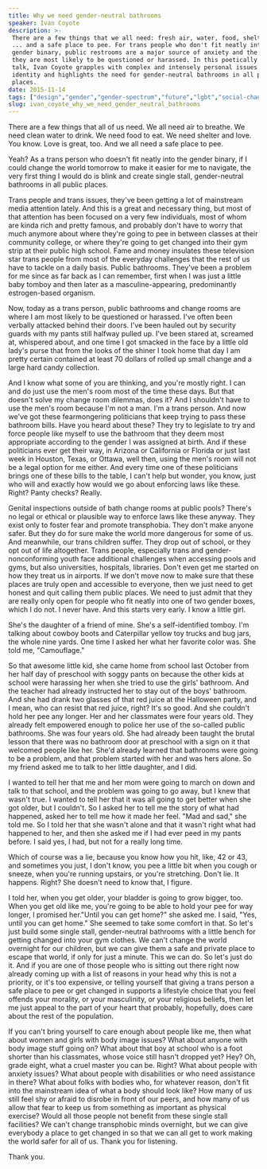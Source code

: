 ```yaml
---
title: Why we need gender-neutral bathrooms
speaker: Ivan Coyote
description: >-
 There are a few things that we all need: fresh air, water, food, shelter, love
 ... and a safe place to pee. For trans people who don't fit neatly into the
 gender binary, public restrooms are a major source of anxiety and the place where
 they are most likely to be questioned or harassed. In this poetically rhythmic
 talk, Ivan Coyote grapples with complex and intensely personal issues of gender
 identity and highlights the need for gender-neutral bathrooms in all public
 places.
date: 2015-11-14
tags: ["design","gender","gender-spectrum","future","lgbt","social-change","identity","tedx","storytelling","transgender"]
slug: ivan_coyote_why_we_need_gender_neutral_bathrooms
---
```


There are a few things that all of us need. We all need air to breathe. We need clean
water to drink. We need food to eat. We need shelter and love. You know. Love is great,
too. And we all need a safe place to pee.

Yeah? As a trans person who doesn't fit neatly into the gender binary, if I could change
the world tomorrow to make it easier for me to navigate, the very first thing I would do
is blink and create single stall, gender-neutral bathrooms in all public
places.

Trans people and trans issues, they've been getting a lot of mainstream media attention
lately. And this is a great and necessary thing, but most of that attention has been
focused on a very few individuals, most of whom are kinda rich and pretty famous, and
probably don't have to worry that much anymore about where they're going to pee in between
classes at their community college, or where they're going to get changed into their gym
strip at their public high school. Fame and money insulates these television star trans
people from most of the everyday challenges that the rest of us have to tackle on a daily
basis. Public bathrooms. They've been a problem for me since as far back as I can remember,
first when I was just a little baby tomboy and then later as a masculine-appearing,
predominantly estrogen-based organism.

Now, today as a trans person, public bathrooms and change rooms are where I am most likely
to be questioned or harassed. I've often been verbally attacked behind their doors. I've
been hauled out by security guards with my pants still halfway pulled up. I've been stared
at, screamed at, whispered about, and one time I got smacked in the face by a little old
lady's purse that from the looks of the shiner I took home that day I am pretty certain
contained at least 70 dollars of rolled up small change and a large hard candy
collection.

And I know what some of you are thinking, and you're mostly right. I can and do just use
the men's room most of the time these days. But that doesn't solve my change room
dilemmas, does it? And I shouldn't have to use the men's room because I'm not a man. I'm a
trans person. And now we've got these fearmongering politicians that keep trying to pass
these bathroom bills. Have you heard about these? They try to legislate to try and force
people like myself to use the bathroom that they deem most appropriate according to the
gender I was assigned at birth. And if these politicians ever get their way, in Arizona or
California or Florida or just last week in Houston, Texas, or Ottawa, well then, using the
men's room will not be a legal option for me either. And every time one of these
politicians brings one of these bills to the table, I can't help but wonder, you know,
just who will and exactly how would we go about enforcing laws like these. Right? Panty
checks? Really.

Genital inspections outside of bath change rooms at public pools? There's no legal or
ethical or plausible way to enforce laws like these anyway. They exist only to foster fear
and promote transphobia. They don't make anyone safer. But they do for sure make the world
more dangerous for some of us. And meanwhile, our trans children suffer. They drop out of
school, or they opt out of life altogether. Trans people, especially trans and
gender-nonconforming youth face additional challenges when accessing pools and gyms, but
also universities, hospitals, libraries. Don't even get me started on how they treat us in
airports. If we don't move now to make sure that these places are truly open and accessible
to everyone, then we just need to get honest and quit calling them public places. We need
to just admit that they are really only open for people who fit neatly into one of two
gender boxes, which I do not. I never have. And this starts very early. I know a little
girl.

She's the daughter of a friend of mine. She's a self-identified tomboy. I'm talking about
cowboy boots and Caterpillar yellow toy trucks and bug jars, the whole nine yards. One
time I asked her what her favorite color was. She told me, "Camouflage."

So that awesome little kid, she came home from school last October from her half day of
preschool with soggy pants on because the other kids at school were harassing her when she
tried to use the girls' bathroom. And the teacher had already instructed her to stay out
of the boys' bathroom. And she had drank two glasses of that red juice at the Halloween
party, and I mean, who can resist that red juice, right? It's so good. And she couldn't
hold her pee any longer. Her and her classmates were four years old. They already felt
empowered enough to police her use of the so-called public bathrooms. She was four years
old. She had already been taught the brutal lesson that there was no bathroom door at
preschool with a sign on it that welcomed people like her. She'd already learned that
bathrooms were going to be a problem, and that problem started with her and was hers
alone. So my friend asked me to talk to her little daughter, and I did.

I wanted to tell her that me and her mom were going to march on down and talk to that
school, and the problem was going to go away, but I knew that wasn't true. I wanted to
tell her that it was all going to get better when she got older, but I couldn't. So I
asked her to tell me the story of what had happened, asked her to tell me how it made her
feel. "Mad and sad," she told me. So I told her that she wasn't alone and that it wasn't
right what had happened to her, and then she asked me if I had ever peed in my pants
before. I said yes, I had, but not for a really long time.

Which of course was a lie, because you know how you hit, like, 42 or 43, and sometimes you
just, I don't know, you pee a little bit when you cough or sneeze, when you're running
upstairs, or you're stretching. Don't lie. It happens. Right? She doesn't need to know
that, I figure.

I told her, when you get older, your bladder is going to grow bigger, too. When you get
old like me, you're going to be able to hold your pee for way longer, I promised
her."Until you can get home?" she asked me. I said, "Yes, until you can get home." She
seemed to take some comfort in that. So let's just build some single stall, gender-neutral
bathrooms with a little bench for getting changed into your gym clothes. We can't change
the world overnight for our children, but we can give them a safe and private place to
escape that world, if only for just a minute. This we can do. So let's just do it. And if
you are one of those people who is sitting out there right now already coming up with a
list of reasons in your head why this is not a priority, or it's too expensive, or telling
yourself that giving a trans person a safe place to pee or get changed in supports a
lifestyle choice that you feel offends your morality, or your masculinity, or your
religious beliefs, then let me just appeal to the part of your heart that probably,
hopefully, does care about the rest of the population.

If you can't bring yourself to care enough about people like me, then what about women and
girls with body image issues? What about anyone with body image stuff going on? What about
that boy at school who is a foot shorter than his classmates, whose voice still hasn't
dropped yet? Hey? Oh, grade eight, what a cruel master you can be. Right? What about
people with anxiety issues? What about people with disabilities or who need assistance in
there? What about folks with bodies who, for whatever reason, don't fit into the
mainstream idea of what a body should look like? How many of us still feel shy or afraid
to disrobe in front of our peers, and how many of us allow that fear to keep us from
something as important as physical exercise? Would all those people not benefit from these
single stall facilities? We can't change transphobic minds overnight, but we can give
everybody a place to get changed in so that we can all get to work making the world safer
for all of us. Thank you for listening.

Thank you.

<!--
ad_duration=3.33
event="TEDxVancouver"
external_start_time=0
intro_duration=11.82
is_subtitle_required="False"
is_talk_featured="True"
language="en"
language_swap="False"
native_language="en"
number_of_related_talks=6
number_of_speakers=1
number_of_subtitled_videos=24
number_of_tags=10
number_of_talk_download_languages=25
number_of_talk_more_resources=0
number_of_talk_recommendations=0
number_of_talks_take_actions=0
post_ad_duration=0.83
published_timestamp="2016-02-26 15:28:32"
recording_date="2015-11-14"
speaker_description="Writer, performer"
speaker_is_published=1
speaker_name="Ivan Coyote"
talk_name="Why we need gender-neutral bathrooms"
talks_tags=["design","gender","gender-spectrum","future","lgbt","social-change","identity","tedx","storytelling","transgender"]
url_audio="https://download.ted.com/talks/IvanCoyote_2015X.mp3?apikey=acme-roadrunner"
url_photo_speaker="https://pe.tedcdn.com/images/ted/a76d19b46a14642ffb92adfc449764067600a155_254x191.jpg"
url_photo_talk="https://s3.amazonaws.com/talkstar-photos/uploads/5925cc77-ba1f-49c9-91fe-073f0c03b35c/IvanCoyote_2015X-embed.jpg"
url_webpage="https://www.ted.com/talks/ivan_coyote_why_we_need_gender_neutral_bathrooms"
video_type_name="TEDx Talk"
-->